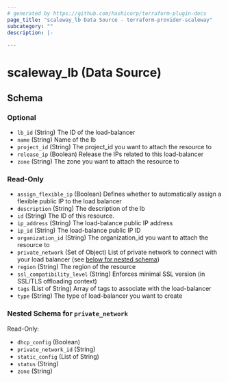 ```yaml
---
# generated by https://github.com/hashicorp/terraform-plugin-docs
page_title: "scaleway_lb Data Source - terraform-provider-scaleway"
subcategory: ""
description: |-
  
---
```


# scaleway_lb (Data Source)





<!-- schema generated by tfplugindocs -->
## Schema

### Optional

- `lb_id` (String) The ID of the load-balancer
- `name` (String) Name of the lb
- `project_id` (String) The project_id you want to attach the resource to
- `release_ip` (Boolean) Release the IPs related to this load-balancer
- `zone` (String) The zone you want to attach the resource to

### Read-Only

- `assign_flexible_ip` (Boolean) Defines whether to automatically assign a flexible public IP to the load balancer
- `description` (String) The description of the lb
- `id` (String) The ID of this resource.
- `ip_address` (String) The load-balance public IP address
- `ip_id` (String) The load-balance public IP ID
- `organization_id` (String) The organization_id you want to attach the resource to
- `private_network` (Set of Object) List of private network to connect with your load balancer (see [below for nested schema](#nestedatt--private_network))
- `region` (String) The region of the resource
- `ssl_compatibility_level` (String) Enforces minimal SSL version (in SSL/TLS offloading context)
- `tags` (List of String) Array of tags to associate with the load-balancer
- `type` (String) The type of load-balancer you want to create

<a id="nestedatt--private_network"></a>
### Nested Schema for `private_network`

Read-Only:

- `dhcp_config` (Boolean)
- `private_network_id` (String)
- `static_config` (List of String)
- `status` (String)
- `zone` (String)
